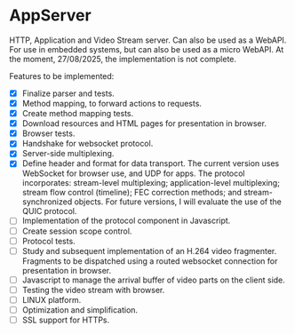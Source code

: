 # AppServer
HTTP, Application and Video Stream server. Can also be used as a WebAPI.
For use in embedded systems, but can also be used as a micro WebAPI.
At the moment, 27/08/2025, the implementation is not complete.

Features to be implemented:

- [X] Finalize parser and tests.
- [X] Method mapping, to forward actions to requests.
- [X] Create method mapping tests.
- [X] Download resources and HTML pages for presentation in browser.
- [X] Browser tests.
- [X] Handshake for websocket protocol.
- [X] Server-side multiplexing.
- [X] Define header and format for data transport. The current version uses WebSocket for browser use, and UDP for apps. The protocol incorporates: stream-level multiplexing; application-level multiplexing; stream flow control (timeline); FEC correction methods; and stream-synchronized objects. For future versions, I will evaluate the use of the QUIC protocol.
- [ ] Implementation of the protocol component in Javascript.
- [ ] Create session scope control.
- [ ] Protocol tests.
- [ ] Study and subsequent implementation of an H.264 video fragmenter. Fragments to be dispatched using a routed websocket connection for presentation in browser.
- [ ] Javascript to manage the arrival buffer of video parts on the client side.
- [ ] Testing the video stream with browser.
- [ ] LINUX platform.
- [ ] Optimization and simplification.
- [ ] SSL support for HTTPs.
